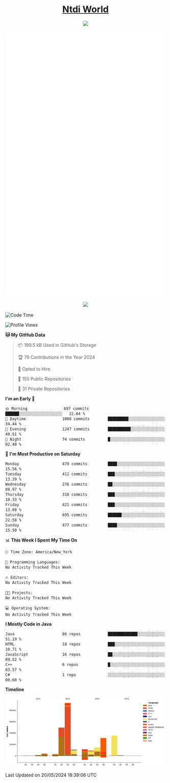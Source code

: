 <h1 align="center"><a href="https://www.ntdi.world">Ntdi World</a></h1>
<p align="center">
  <a href="https://github.com/n-tdi"><img src="https://readme-typing-svg.herokuapp.com?lines=FullStack+Developer;Web+Developer;Open-Source+Enthusiast;Java+Developer;Spigot-API%20Developer;&center=true&width=500&height=50"></a>
</p>

<div align="center">
  <img src="/github-metrics.svg"></img>
  
  <img src="https://komarev.com/ghpvc/?username=n-tdi&color=green"></img>
</div>

<!-- May use later.. idk -->
<!-- <a href="http://www.github.com/n-tdi"><img src="https://github-readme-stats.vercel.app/api?username=n-tdi&show_icons=true&hide=&count_private=true&title_color=0891b2&text_color=ffffff&icon_color=0891b2&bg_color=1c1917&hide_border=true&show_icons=true" alt="n-tdi's GitHub stats" /></a> -->

<!--START_SECTION:waka-->
![Code Time](http://img.shields.io/badge/Code%20Time-324%20hrs%2046%20mins-blue)

![Profile Views](http://img.shields.io/badge/Profile%20Views-0-blue)

**🐱 My GitHub Data** 

> 📦 199.5 kB Used in GitHub's Storage 
 > 
> 🏆 76 Contributions in the Year 2024
 > 
> 💼 Opted to Hire
 > 
> 📜 155 Public Repositories 
 > 
> 🔑 31 Private Repositories 
 > 
**I'm an Early 🐤** 

```text
🌞 Morning                697 commits         ██████░░░░░░░░░░░░░░░░░░░   22.64 % 
🌆 Daytime                1060 commits        █████████░░░░░░░░░░░░░░░░   34.44 % 
🌃 Evening                1247 commits        ██████████░░░░░░░░░░░░░░░   40.51 % 
🌙 Night                  74 commits          █░░░░░░░░░░░░░░░░░░░░░░░░   02.40 % 
```
📅 **I'm Most Productive on Saturday** 

```text
Monday                   479 commits         ████░░░░░░░░░░░░░░░░░░░░░   15.56 % 
Tuesday                  412 commits         ███░░░░░░░░░░░░░░░░░░░░░░   13.39 % 
Wednesday                276 commits         ██░░░░░░░░░░░░░░░░░░░░░░░   08.97 % 
Thursday                 318 commits         ███░░░░░░░░░░░░░░░░░░░░░░   10.33 % 
Friday                   421 commits         ███░░░░░░░░░░░░░░░░░░░░░░   13.68 % 
Saturday                 695 commits         ██████░░░░░░░░░░░░░░░░░░░   22.58 % 
Sunday                   477 commits         ████░░░░░░░░░░░░░░░░░░░░░   15.50 % 
```


📊 **This Week I Spent My Time On** 

```text
🕑︎ Time Zone: America/New_York

💬 Programming Languages: 
No Activity Tracked This Week

🔥 Editors: 
No Activity Tracked This Week

🐱‍💻 Projects: 
No Activity Tracked This Week

💻 Operating System: 
No Activity Tracked This Week
```

**I Mostly Code in Java** 

```text
Java                     86 repos            █████████████░░░░░░░░░░░░   51.19 % 
HTML                     18 repos            ███░░░░░░░░░░░░░░░░░░░░░░   10.71 % 
JavaScript               16 repos            ██░░░░░░░░░░░░░░░░░░░░░░░   09.52 % 
C++                      6 repos             █░░░░░░░░░░░░░░░░░░░░░░░░   03.57 % 
C#                       1 repo              ░░░░░░░░░░░░░░░░░░░░░░░░░   00.60 % 
```



**Timeline**

![Lines of Code chart](https://raw.githubusercontent.com/n-tdi/n-tdi/main/assets/bar_graph.png)


 Last Updated on 20/05/2024 18:39:06 UTC
<!--END_SECTION:waka-->
